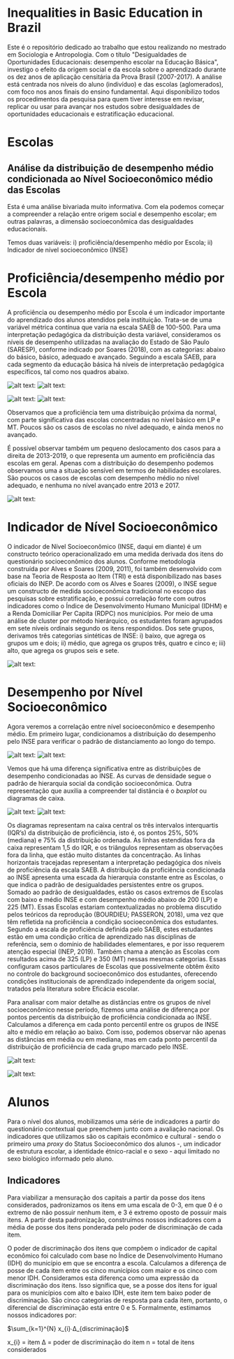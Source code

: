 # Inequalities in Basic Education in Brazil
Este é o repositório dedicado ao trabalho que estou realizando no mestrado em Sociologia e Antropologia. Com o título "Desigualdades de Oportunidades Educacionais: desempenho escolar na Educação Básica", investigo o efeito da origem social e da escola sobre o aprendizado durante os dez anos de aplicação censitária da Prova Brasil (2007-2017). A análise está centrada nos níveis do aluno (indivíduo) e das escolas (aglomerados), com foco nos anos finais do ensino fundamental. Aqui disponibilizo todos os procedimentos da pesquisa para quem tiver interesse em revisar, replicar ou usar para avançar nos estudos sobre desigualdades de oportunidades educacionais e estratificação educacional.

# Escolas

## Análise da distribuição de desempenho médio condicionada ao Nível Socioeconômico médio das Escolas

Esta é uma análise bivariada muito informativa. Com ela podemos começar a compreender a relação entre origem social e desempenho escolar; em outras palavras, a dimensão socioeconômica das desigualdades educacionais.

Temos duas variáveis: i) proficiência/desempenho médio por Escola; ii) Indicador de nível socioeconômico (INSE)

# Proficiência/desempenho médio por Escola

A proficiência ou desempenho médio por Escola é um indicador importante do aprendizado dos alunos atendidos pela instituição. Trata-se de uma variável métrica contínua que varia na escala SAEB de 100-500. Para uma interpretação pedagógica da distribuição desta variável, consideramos os níveis de desempenho utilizadas na avaliação do Estado de São Paulo (SARESP), conforme indicado por Soares (2018), com as categorias: abaixo do básico, básico, adequado e avançado. Seguindo a escala SAEB, para cada segmento da educação básica há níveis de interpretação pedagógica específicos, tal como nos quadros abaixo.

![alt text:](https://github.com/victorgalcantara/SAEB_educ_inequalities_schools/blob/main/graphs/niveis_LP.png)
![alt text:](https://github.com/victorgalcantara/SAEB_educ_inequalities_schools/blob/main/graphs/niveis_MT.png)

![alt text:](https://github.com/victorgalcantara/SAEB_educ_inequalities_schools/blob/main/histograms_DesempLP.png?raw=true)
![alt text:](https://github.com/victorgalcantara/SAEB_educ_inequalities_schools/blob/main/histograms_DesempMT.png?raw=true)

Observamos que a proficiência tem uma distribuição próxima da normal, com parte significativa das escolas concentradas no nível básico em LP e MT. Poucos são os casos de escolas no nível adequado, e ainda menos no avançado.

É possível observar também um pequeno deslocamento dos casos para a direita de 2013-2019, o que representa um aumento em proficiência das escolas em geral. Apenas com a distribuição do desempenho podemos observamos uma a situação sensível em termos de habilidades escolares. São poucos os casos de escolas com desempenho médio no nível adequado, e nenhuma no nível avançado entre 2013 e 2017.

![alt text:](https://github.com/victorgalcantara/SAEB_educ_inequalities_schools/blob/main/density_Desemp2013-2019.png?raw=true)

# Indicador de Nível Socioeconômico

O indicador de Nível Socioeconômico (INSE, daqui em diante) é um constructo teórico operacionalizado em uma medida derivada dos itens do questionário socioeconômico dos alunos. Conforme metodologia construída por Alves e Soares (2009, 2011), foi também desenvolvido com base na Teoria de Resposta ao Item (TRI) e está disponibilizado nas bases oficiais do INEP. De acordo com os Alves e Soares (2009), o INSE segue um constructo de medida socioeconômica tradicional no escopo das pesquisas sobre estratificação, e possui correlação forte com outros indicadores como o Índice de Desenvolvimento Humano Municipal (IDHM) e a Renda Domiciliar Per Capita (RDPC) nos municípios. Por meio de uma análise de cluster por método hierárquico, os estudantes foram agrupados em sete níveis ordinais segundo os itens respondidos. Dos sete grupos, derivamos três categorias sintéticas de INSE: i) baixo, que agrega os grupos um e dois; ii) médio, que agrega os grupos três, quatro e cinco e; iii) alto, que agrega os grupos seis e sete.

![alt text:](https://github.com/victorgalcantara/SAEB_educ_inequalities_schools/blob/main/graphs/barplot_INSE.png)

# Desempenho por Nível Socioeconômico

Agora veremos a correlação entre nível socioeconômico e desempenho médio. Em primeiro lugar, condicionamos a distribuição do desempenho pelo INSE para verificar o padrão de distanciamento ao longo do tempo.

![alt text:](https://github.com/victorgalcantara/SAEB_educ_inequalities_schools/blob/main/graphs/density_INSExDesemp.png)
![alt text:](https://github.com/victorgalcantara/SAEB_educ_inequalities_schools/blob/main/graphs/density_INSExDesemp-MT.png)

Vemos que há uma diferença significativa entre as distribuições de desempenho condicionadas ao INSE. As curvas de densidade segue o padrão de hierarquia social da condição socioeconômica. Outra representação que auxilia a compreender tal distância é o _boxplot_ ou diagramas de caixa.

![alt text:](https://github.com/victorgalcantara/SAEB_educ_inequalities_schools/blob/main/graphs/BoxplotLP%20-%20Proficiencia_NSE_13-19.png)
![alt text:](https://github.com/victorgalcantara/SAEB_educ_inequalities_schools/blob/main/graphs/BoxplotMT%20-%20Proficiencia_NSE-13-19.png)

Os diagramas representam na caixa central os três intervalos interquartis (IQR’s) da distribuição de proficiência, isto é, os pontos 25%, 50% (mediana) e 75% da distribuição ordenada. As linhas estendidas fora da caixa representam 1,5 do IQR, e os triângulos representam as observações fora da linha, que estão muito distantes da concentração. As linhas horizontais tracejadas representam a interpretação pedagógica dos níveis de proficiência da escala SAEB. A distribuição da proficiência condicionada ao INSE apresenta uma escada da hierarquia constante entre as Escolas, o que indica o padrão de desigualdades persistentes entre os grupos. Somado ao padrão de desigualdades, estão os casos extremos de Escolas com baixo e médio INSE e com desempenho médio abaixo de 200 (LP) e 225 (MT). Essas Escolas estariam contextualizadas no problema discutido pelos teóricos da reprodução (BOURDIEU; PASSERON, 2018), uma vez que têm refletida na proficiência a condição socioeconômica dos estudantes. Segundo a escala de proficiência definida pelo SAEB, estes estudantes estão em uma condição crítica de aprendizado nas disciplinas de referência, sem o domínio de habilidades elementares, e por isso requerem atenção especial (INEP, 2019). Também chama a atenção as Escolas com resultados acima de 325 (LP) e 350 (MT) nessas mesmas categorias. Essas configuram casos particulares de Escolas que possivelmente obtêm êxito no controle do background socioeconômico dos estudantes, oferecendo condições institucionais de aprendizado independente da origem social, tratados pela literatura sobre Eficácia escolar.

Para analisar com maior detalhe as distâncias entre os grupos de nível socioeconômico nesse período, fizemos uma análise de diferença por pontos percentis da distribuição de proficiência condicionada ao INSE. Calculamos a diferença em cada ponto percentil entre os grupos de INSE alto e médio em relação ao baixo. Com isso, podemos observar não apenas as distâncias em média ou em mediana, mas em cada ponto percentil da distribuição de proficiência de cada grupo marcado pelo INSE.

![alt text:](https://github.com/victorgalcantara/SAEB_educ_inequalities_schools/blob/main/graphs/percentis_INSExDesempLP.png)

![alt text:](https://github.com/victorgalcantara/SAEB_educ_inequalities_schools/blob/main/graphs/percentis_INSExDesempMT.png)

# Alunos

Para o nível dos alunos, mobilizamos uma série de indicadores a partir do questionário contextual que preenchem junto com a avaliação nacional. Os indicadores que utilizamos são os capitais econômico e cultural - sendo o primeiro uma _proxy_ do Status Socioeconômico dos alunos -, um indicador de estrutura escolar, a identidade étnico-racial e o sexo - aqui limitado no sexo biológico informado pelo aluno.

## Indicadores

Para viabilizar a mensuração dos capitais a partir da posse dos itens considerados, padronizamos os itens em uma escala de 0-3, em que 0 é o extremo de não possuir nenhum item, e 3 é extremo oposto de possuir mais itens. A partir desta padronização, construímos nossos indicadores com a média de posse dos itens ponderada pelo poder de discriminação de cada item. 

O poder de discriminação dos itens que compõem o indicador de capital econômico foi calculado com base no Índice de Desenvolvimento Humano (IDH) do município em que se encontra a escola. Calculamos a diferença de posse de cada item entre os cinco municípios com maior e os cinco com menor IDH. Consideramos esta diferença como uma expressão da discriminação dos itens. Isso significa que, se a posse dos itens for igual para os municípios com alto e baixo IDH, este item tem baixo poder de discriminação. São cinco categorias de resposta para cada item, portanto, o diferencial de discriminação está entre 0 e 5.
Formalmente, estimamos nossos indicadores por:

$\sum_{k=1}^{N} x_{i}∙∆_{discriminação}$

x_{i} = item
∆ = poder de discriminação do item
n = total de itens considerados
